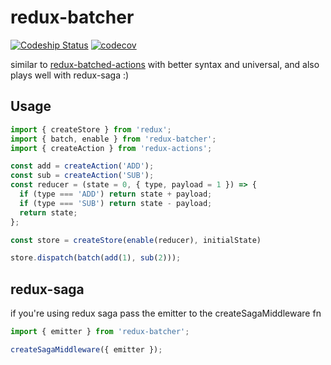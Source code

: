 # redux-batcher
[ ![Codeship Status](https://app.codeship.com/projects/be9c8920-1e9a-0135-7c81-36c4f0599ddd/status?branch=master)](https://app.codeship.com/projects/220766)
[![codecov](https://codecov.io/gh/tugorez/redux-batcher/branch/master/graph/badge.svg)](https://codecov.io/gh/tugorez/redux-batcher)

similar to [redux-batched-actions](https://github.com/tshelburne/redux-batched-actions) with better syntax and universal, and also plays well with redux-saga :)

## Usage

```js
import { createStore } from 'redux';
import { batch, enable } from 'redux-batcher';
import { createAction } from 'redux-actions';

const add = createAction('ADD');
const sub = createAction('SUB');
const reducer = (state = 0, { type, payload = 1 }) => { 
  if (type === 'ADD') return state + payload;           
  if (type === 'SUB') return state - payload;           
  return state;                                         
};                                                      

const store = createStore(enable(reducer), initialState)

store.dispatch(batch(add(1), sub(2)));
```

## redux-saga

if you're using redux saga pass the emitter to the createSagaMiddleware fn

``` javascript
import { emitter } from 'redux-batcher';

createSagaMiddleware({ emitter });
```
